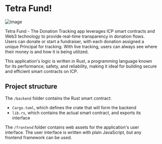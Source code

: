 # Tetra Fund!

![image](https://github.com/user-attachments/assets/5974b815-1980-45f6-b7a5-2aa392fa00c3)

Tetra Fund - The Donation Tracking app leverages ICP smart contracts and Web3 technology to provide real-time transparency in donation flows. Users can donate or start a fundraiser, with each donation assigned a unique Principal for tracking. With live tracking, users can always see where their money is and how it is being utilized.

This application's logic is written in Rust, a programming language known for its performance, safety, and reliability, making it ideal for building secure and efficient smart contracts on ICP.


## Project structure

The `/backend` folder contains the Rust smart contract:

- `Cargo.toml`, which defines the crate that will form the backend
- `lib.rs`, which contains the actual smart contract, and exports its interface

The `/frontend` folder contains web assets for the application's user interface. The user interface is written with plain JavaScript, but any frontend framework can be used.

